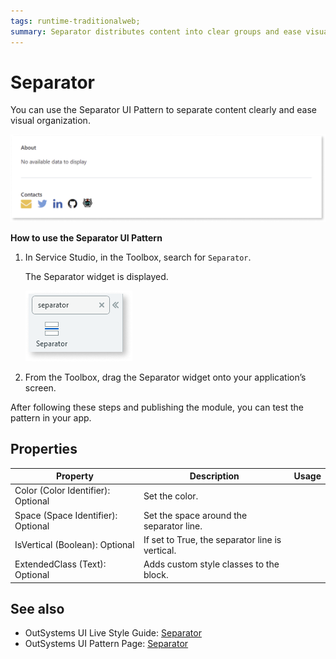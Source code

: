 ```yaml
---
tags: runtime-traditionalweb; 
summary: Separator distributes content into clear groups and ease visual organization.
---
```


# Separator

You can use the Separator UI Pattern to separate content clearly and ease visual organization.

  ![](<images/separator-image-1.png>)

**How to use the Separator UI Pattern**

1. In Service Studio, in the Toolbox, search for `Separator`. 

    The Separator widget is displayed.

    ![](<images/separator-image-5.png>)

  1. From the Toolbox, drag the Separator widget onto your application’s screen.
  
After following these steps and publishing the module, you can test the pattern in your app.

## Properties

| **Property** |  **Description** |  **Usage** | 
|---|---|---|
| Color (Color Identifier): Optional  | Set the color. |
| Space (Space Identifier): Optional |Set the space around the separator line. | 
| IsVertical (Boolean): Optional |If set to True, the separator line is vertical. |
| ExtendedClass (Text): Optional |  Adds custom style classes to the block.|


## See also
* OutSystems UI Live Style Guide: [Separator](https://outsystemsui.outsystems.com/WebStyleGuidePreview/Separator.aspx)
* OutSystems UI Pattern Page: [Separator](https://outsystemsui.outsystems.com/OutSystemsUIWebsite/PatternDetail?PatternId=66)